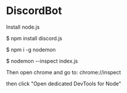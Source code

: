 # DiscordBot

Install node.js

$ npm install discord.js

$ npm i -g nodemon

$ nodemon --inspect index.js

Then open chrome and go to: chrome://inspect

then click "Open dedicated DevTools for Node"